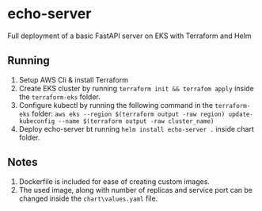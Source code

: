 # echo-server
Full deployment of a basic FastAPI server on EKS with Terraform and Helm

## Running

1. Setup AWS Cli & install Terraform
2. Create EKS cluster by running `terraform init && terrafom apply` inside the `terraform-eks` folder.
3. Configure kubectl by running the following command in the `terraform-eks` folder:
	`aws eks --region $(terraform output -raw region) update-kubeconfig --name $(terraform output -raw cluster_name)`
4. Deploy echo-server bt running `helm install echo-server .` inside chart folder.

## Notes

1. Dockerfile is included for ease of creating custom images.
2. The used image, along with number of replicas and service port can be changed inside the `chart\values.yaml` file.
